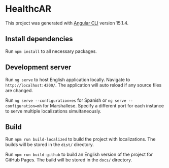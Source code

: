 # HealthcAR

This project was generated with [Angular CLI](https://github.com/angular/angular-cli) version 15.1.4.

## Install dependencies

Run `npm install` to all necessary packages.

## Development server

Run `ng serve` to host English application locally. Navigate to `http://localhost:4200/`. The application will auto reload if any source files are changed.

Run `ng serve --configuration=es` for Spanish or `ng serve --configuration=mh` for Marshallese. Specify a different port for each instance to serve multiple localizations simultaneously. 

## Build

Run `npm run build-localized` to build the project with localizations. The builds will be stored in the `dist/` directory.

Run `npm run build-github` to build an English version of the project for GitHub Pages. The build will be stored in the `docs/` directory.
